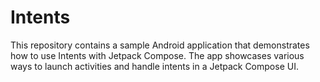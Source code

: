 # Intents
This repository contains a sample Android application that demonstrates how to use Intents with Jetpack Compose. The app showcases various ways to launch activities and handle intents in a Jetpack Compose UI.
